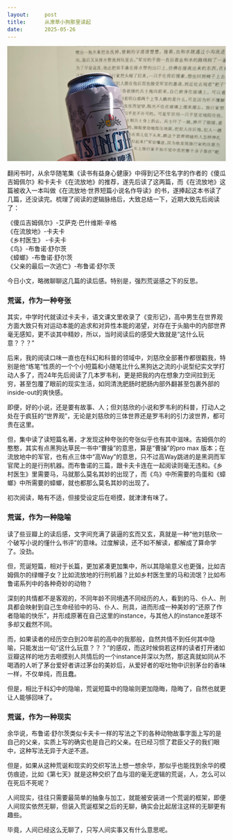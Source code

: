 ```yaml
---
layout:     post
title:      从潦草小狗那里读起
date:       2025-05-26
---
```

![看宇宙](/images/202505/beer-liufang.jpg)


翻闲书时，从余华随笔集《读书有益身心健康》中得到记不住名字的作者的《傻瓜吉姆佩尔》和卡夫卡《在流放地》的推荐，遂先后读了这两篇，而《在流放地》这篇被收入一本叫做《在流放地·世界短篇小说名作导读》的书，遂捧起这本书读了几篇，还没读完。梳理了阅读的逻辑脉络后，大致总结一下，近期大致先后阅读了：

《傻瓜吉姆佩尔》-艾萨克·巴什维斯·辛格  
《在流放地》-卡夫卡  
《乡村医生》 -卡夫卡  
《鸟》-布鲁诺·舒尔茨  
《蟑螂》-布鲁诺·舒尔茨  
《父亲的最后一次逃亡》-布鲁诺·舒尔茨  

今日小文，略微聊聊这几篇的读后感。特别是，强烈荒诞感之下的反思。  

### 荒诞，作为一种夸张

其实，中学时代就读过卡夫卡，语文课文里收录了《变形记》，高中男生在世界观方面大致只有对运动本能的追求和对异性本能的渴望，对存在于头脑中的内部世界毫无感知，更不谈其中精妙，所以，当时阅读后的感受大致就是“这什么玩意？？？”

后来，我的阅读口味一直也在科幻和科普的领域中，刘慈欣全部著作都很戳我，特别是他“练笔”性质的一个个小短篇和小随笔比什么黑狗达之流的小说型纪实文学打动人多了，而24年先后阅读了几本罗韦利，更是把我的内在想象力空间拉到无穷，甚至包覆了眼前的现实生活，如同清洗肥肠时肥肠内部外翻甚至包裹外部的inside-out的爽快感。

即便，好的小说，还是要有故事、人；但刘慈欣的小说和罗韦利的科普，打动人之处在于疯狂的“世界观”，无论是刘慈欣的三体世界还是罗韦利的引力波世界，都可贵在这里。

但，集中读了读短篇名著，才发现这种夸张的夸张似乎也有其中滋味。吉姆佩尔的憨憨，其实有点黑狗达草民一书中“曹操”的意思，算是“曹操”的pro max 版本；在流放地中的军官，也有点三体中“高Way”的意思，只不过高Way跳进的是黑洞而军官爬上的是行刑机器。而布鲁诺的三篇，跟卡夫卡连在一起阅读则毫无违和。《乡村医生》里需要马，马就那么莫名其妙的出现了，而《鸟》中所需要的鸟蛋和《蟑螂》中所需要的蟑螂，就也都那么莫名其妙的出现了。

初次阅读，略有不适，但接受设定后在咂摸，就津津有味了。

### 荒诞，作为一种隐喻

读了些豆瓣上的读后感，文字间充满了装逼的玄而又玄，真就是一种“他刘慈欣一个破写小说的懂什么书评”的意味。过度解读，还不如不解读，都解成了算命学了。没劲。

但，荒诞短篇，相对于长篇，更加紧凑更加集中，所以其隐喻意义也更强，比如吉姆佩尔的绿帽子女？比如流放地的行刑机器？比如乡村医生里的马和流氓？比如布鲁诺系列中的各种奇妙的动物？

深刻的共情都不是客观的，不同年龄不同境遇不同经历的人，看到的马、仆人、刑具都会映射到自己生命经验中的马、仆人、刑具，进而形成一种美妙的“还原了作者隐喻的快乐”，并形成原著在自己这里的instance，与其他人的instance差球不多却又截然不同。

而，如果读者的经历空白到20年前的高中的我那般，自然共情不到任何其中隐喻，只能发出一句“这什么玩意？？？”的感叹，而这时候倘若这样的读者打开诸如豆瓣这样的地方去咂摸别人共情后的一个instance并深以为然，那这真就如同从不喝酒的人听了茅台爱好者讲过茅台的美妙后，从爱好者的呕吐物中识别茅台的香味一样，不仅单纯，而且蠢。

但是，相比于科幻中的隐喻，荒诞短篇中的隐喻则更加隐晦，隐晦了，自然也就更让人能够回味了。


### 荒诞，作为一种现实

余华说，布鲁诺·舒尔茨类似卡夫卡一样的写法之下的各种动物故事字面上写的是自己的父亲，实质上写的确实也是自己的父亲。在已经习惯了君臣父子的我们眼中，这种写法无异于大逆不道。

但是，如果从这种荒诞和现实的交织写法上想一想余华，那似乎也能找到余华的模仿痕迹，比如《第七天》就是这种交织了血与泪的毫无逻辑的荒诞，人，怎么可以在死后不死呢？

人间现实，往往只需要最简单的抽象与加工，就能被安装进一个荒诞的框架，即便人间现实依然无聊，但装入荒诞框架之后的无聊，确实会比起居注这样的无聊更有趣些。

毕竟，人间已经这么无聊了，只写人间实事又有什么意思呢。
